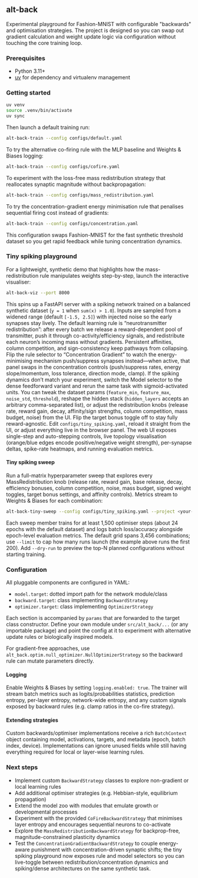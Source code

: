 ## alt-back

Experimental playground for Fashion-MNIST with configurable "backwards" and optimisation strategies. The project is designed so you can swap out gradient calculation and weight update logic via configuration without touching the core training loop.

### Prerequisites

- Python 3.11+
- [uv](https://github.com/astral-sh/uv) for dependency and virtualenv management

### Getting started

```bash
uv venv
source .venv/bin/activate
uv sync
```

Then launch a default training run:

```bash
alt-back-train --config configs/default.yaml
```

To try the alternative co-firing rule with the MLP baseline and Weights & Biases logging:

```bash
alt-back-train --config configs/cofire.yaml
```

To experiment with the loss-free mass redistribution strategy that reallocates synaptic magnitude without backpropagation:

```bash
alt-back-train --config configs/mass_redistribution.yaml
```

To try the concentration-gradient energy minimisation rule that penalises sequential firing cost instead of gradients:

```bash
alt-back-train --config configs/concentration.yaml
```

This configuration swaps Fashion-MNIST for the fast synthetic threshold dataset so you get rapid feedback while tuning concentration dynamics.

### Tiny spiking playground

For a lightweight, synthetic demo that highlights how the mass-redistribution rule manipulates weights step-by-step, launch the interactive visualiser:

```bash
alt-back-viz --port 8000
```

This spins up a FastAPI server with a spiking network trained on a balanced synthetic dataset (`y = 1` when `sum(x) > 1.0`). Inputs are sampled from a widened range (default `[-1.5, 2.5]`) with injected noise so the early synapses stay lively. The default learning rule is “neurotransmitter redistribution”: after every batch we release a reward-dependent pool of transmitter, push it through co-activity/efficiency signals, and redistribute each neuron’s incoming mass without gradients. Persistent affinities, column competition, and sign-consistency keep pathways from collapsing. Flip the rule selector to “Concentration Gradient” to watch the energy-minimising mechanism push/suppress synapses instead—when active, that panel swaps in the concentration controls (push/suppress rates, energy slope/momentum, loss tolerance, direction mode, clamp). If the spiking dynamics don’t match your experiment, switch the Model selector to the dense feedforward variant and rerun the same task with sigmoid-activated units. You can tweak the dataset params (`feature_min`, `feature_max`, `noise_std`, `threshold`), reshape the hidden stack (`hidden_layers` accepts an arbitrary comma-separated list), or adjust the redistribution knobs (release rate, reward gain, decay, affinity/sign strengths, column competition, mass budget, noise) from the UI. Flip the target bonus toggle off to stay fully reward-agnostic. Edit `configs/tiny_spiking.yaml`, reload it straight from the UI, or adjust everything live in the browser panel. The web UI exposes single-step and auto-stepping controls, live topology visualisation (orange/blue edges encode positive/negative weight strength), per-synapse deltas, spike-rate heatmaps, and running evaluation metrics.

#### Tiny spiking sweep

Run a full-matrix hyperparameter sweep that explores every MassRedistribution knob (release rate, reward gain, base release, decay, efficiency bonuses, column competition, noise, mass budget, signed weight toggles, target bonus settings, and affinity controls). Metrics stream to Weights & Biases for each combination:

```bash
alt-back-tiny-sweep --config configs/tiny_spiking.yaml --project <your-wandb-project> --entity <your-wandb-entity> --limit 200
```

Each sweep member trains for at least 1,500 optimiser steps (about 24 epochs with the default dataset) and logs batch loss/accuracy alongside epoch-level evaluation metrics. The default grid spans 3,456 combinations; use `--limit` to cap how many runs launch (the example above runs the first 200). Add `--dry-run` to preview the top-N planned configurations without starting training.

### Configuration

All pluggable components are configured in YAML:

- `model.target`: dotted import path for the network module/class
- `backward.target`: class implementing `BackwardStrategy`
- `optimizer.target`: class implementing `OptimizerStrategy`

Each section is accompanied by `params` that are forwarded to the target class constructor. Define your own module under `src/alt_back/...` (or any importable package) and point the config at it to experiment with alternative update rules or biologically inspired models.

For gradient-free approaches, use `alt_back.optim.null_optimizer.NullOptimizerStrategy` so the backward rule can mutate parameters directly.

#### Logging

Enable Weights & Biases by setting `logging.enabled: true`. The trainer will stream batch metrics such as logits/probabilities statistics, prediction entropy, per-layer entropy, network-wide entropy, and any custom signals exposed by backward rules (e.g. clamp ratios in the co-fire strategy).

#### Extending strategies

Custom backwards/optimiser implementations receive a rich `BatchContext` object containing model, activations, targets, and metadata (epoch, batch index, device). Implementations can ignore unused fields while still having everything required for local or layer-wise learning rules.

### Next steps

- Implement custom `BackwardStrategy` classes to explore non-gradient or local learning rules
- Add additional optimiser strategies (e.g. Hebbian-style, equilibrium propagation)
- Extend the model zoo with modules that emulate growth or developmental processes
- Experiment with the provided `CoFireBackwardStrategy` that minimises layer entropy and encourages sequential neurons to co-activate
- Explore the `MassRedistributionBackwardStrategy` for backprop-free, magnitude-constrained plasticity dynamics
- Test the `ConcentrationGradientBackwardStrategy` to couple energy-aware punishment with concentration-driven synaptic shifts; the tiny spiking playground now exposes rule and model selectors so you can live-toggle between redistribution/concentration dynamics and spiking/dense architectures on the same synthetic task.
